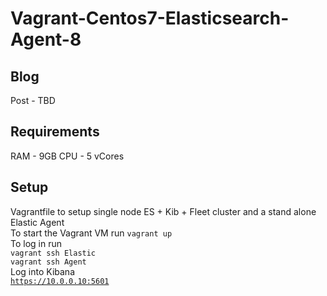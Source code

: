# Vagrant-Centos7-Elasticsearch-Agent-8  

## Blog  
Post - TBD  

## Requirements
RAM - 9GB
CPU - 5 vCores

## Setup  
Vagrantfile to setup single node ES + Kib + Fleet cluster and a stand alone Elastic Agent  
To start the Vagrant VM run <code>vagrant up</code>  
To log in run  
<code>vagrant ssh Elastic</code>  
<code>vagrant ssh Agent</code>  
Log into Kibana  
<code>https://10.0.0.10:5601</code>  